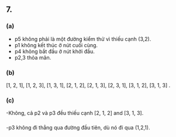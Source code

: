 ## 7.

### (a) 

- p5 không phải là một đường kiểm thử vì thiếu cạnh (3,2).
- p1 không kết thúc ở nút cuối cùng.
- p4 không bắt đầu ở nút khởi đầu.
- p2,3 thỏa mãn.


### (b)

[1, 2, 1], [1, 2, 3], [1, 3, 1], [2, 1, 2],
[2, 1, 3], [2, 3, 1], [3, 1, 2], [3, 1, 3] .

### (c)

-Không, cả p2 và p3 đều thiếu cạnh [2, 1, 2] and [3, 1, 3].

### 

-p3 không đi thẳng qua đường đầu tiên, dù nó đi qua (1,2,1).
